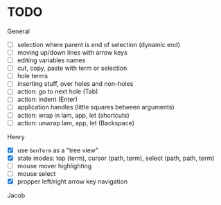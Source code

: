 # TODO

General

- [ ] selection where parent is end of selection (dynamic end)
- [ ] moving up/down lines with arrow keys
- [ ] editing variables names
- [ ] cut, copy, paste with term or selection
- [ ] hole terms
- [ ] inserting stuff, over holes and non-holes
- [ ] action: go to next hole (Tab)
- [ ] action: indent (Enter)
- [ ] application handles (little squares between arguments)
- [ ] action: wrap in lam, app, let (shortcuts)
- [ ] action: unwrap lam, app, let (Backspace)

Henry

- [x] use `GenTerm` as a "tree view"
- [x] state modes: top (term), cursor (path, term), select (path, path, term)
- [ ] mouse mover highlighting
- [ ] mouse select
- [x] propper left/right arrow key navigation

Jacob
